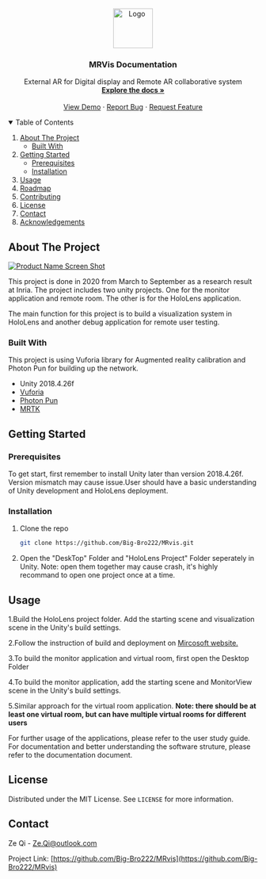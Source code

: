 




<!-- PROJECT LOGO -->
<br />
<p align="center">
  <a href="https://github.com/othneildrew/Best-README-Template">
    <img src="images/logo.png" alt="Logo" width="80" height="80">
  </a>

  <h3 align="center">MRVis Documentation</h3>

  <p align="center">
    External AR for Digital display and Remote AR collaborative system
    <br />
    <a href="https://github.com/othneildrew/Best-README-Template"><strong>Explore the docs »</strong></a>
    <br />
    <br />
    <a href="https://github.com/othneildrew/Best-README-Template">View Demo</a>
    ·
    <a href="https://github.com/othneildrew/Best-README-Template/issues">Report Bug</a>
    ·
    <a href="https://github.com/othneildrew/Best-README-Template/issues">Request Feature</a>
  </p>
</p>



<!-- TABLE OF CONTENTS -->
<details open="open">
  <summary>Table of Contents</summary>
  <ol>
    <li>
      <a href="#about-the-project">About The Project</a>
      <ul>
        <li><a href="#built-with">Built With</a></li>
      </ul>
    </li>
    <li>
      <a href="#getting-started">Getting Started</a>
      <ul>
        <li><a href="#prerequisites">Prerequisites</a></li>
        <li><a href="#installation">Installation</a></li>
      </ul>
    </li>
    <li><a href="#usage">Usage</a></li>
    <li><a href="#roadmap">Roadmap</a></li>
    <li><a href="#contributing">Contributing</a></li>
    <li><a href="#license">License</a></li>
    <li><a href="#contact">Contact</a></li>
    <li><a href="#acknowledgements">Acknowledgements</a></li>
  </ol>
</details>



<!-- ABOUT THE PROJECT -->
## About The Project

[![Product Name Screen Shot][product-screenshot]](https://example.com)

This project is done in 2020 from March to September as a research result at Inria. The project includes two unity projects. One for the monitor application and remote room. The other is for the HoloLens application.

The main function for this project is to build a visualization system in HoloLens and another debug application for remote user testing.

### Built With

This project is using Vuforia library for Augmented reality calibration and Photon Pun for building up the network.
* Unity 2018.4.26f
* [Vuforia](https://developer.vuforia.com/)
* [Photon Pun](https://doc-api.photonengine.com/en/pun/v2/)
* [MRTK](https://github.com/microsoft/MixedRealityToolkit-Unity)



<!-- GETTING STARTED -->
## Getting Started



### Prerequisites

To get start, first remember to install Unity later than version 2018.4.26f. Version mismatch may cause issue.User should have a basic understanding of Unity development and HoloLens deployment.



### Installation

1. Clone the repo
   ```sh
   git clone https://github.com/Big-Bro222/MRvis.git
   ```
2. Open the "DeskTop" Folder and "HoloLens Project" Folder seperately in Unity. Note: open them together may cause crash, it's highly recommand to open one project once at a time.



<!-- USAGE EXAMPLES -->
## Usage

1.Build the HoloLens project folder. Add the starting scene and visualization scene in the Unity's build settings.

2.Follow the instruction of build and deployment on [Mircosoft website.](https://docs.microsoft.com/en-us/windows/mixed-reality/develop/unity/tutorials/holograms-100)

3.To build the monitor application and virtual room, first open the Desktop Folder

4.To build the monitor application, add the starting scene and MonitorView scene in the Unity's build settings.

5.Similar approach for the virtual room application.  <b>Note: there should be at least one virtual room, but can have multiple virtual rooms for different users</b>

For further usage of the applications, please refer to the user study guide.
For documentation and better understanding the software struture, please refer to the documentation document.



<!-- LICENSE -->
## License

Distributed under the MIT License. See `LICENSE` for more information.



<!-- CONTACT -->
## Contact

Ze Qi - Ze.Qi@outlook.com

Project Link: [https://github.com/Big-Bro222/MRvis](https://github.com/Big-Bro222/MRvis)







<!-- MARKDOWN LINKS & IMAGES -->
<!-- https://www.markdownguide.org/basic-syntax/#reference-style-links -->
[contributors-shield]: https://img.shields.io/github/contributors/othneildrew/Best-README-Template.svg?style=for-the-badge
[contributors-url]: https://github.com/othneildrew/Best-README-Template/graphs/contributors
[forks-shield]: https://img.shields.io/github/forks/othneildrew/Best-README-Template.svg?style=for-the-badge
[forks-url]: https://github.com/othneildrew/Best-README-Template/network/members
[stars-shield]: https://img.shields.io/github/stars/othneildrew/Best-README-Template.svg?style=for-the-badge
[stars-url]: https://github.com/othneildrew/Best-README-Template/stargazers
[issues-shield]: https://img.shields.io/github/issues/othneildrew/Best-README-Template.svg?style=for-the-badge
[issues-url]: https://github.com/othneildrew/Best-README-Template/issues
[license-shield]: https://img.shields.io/github/license/othneildrew/Best-README-Template.svg?style=for-the-badge
[license-url]: https://github.com/othneildrew/Best-README-Template/blob/master/LICENSE.txt
[linkedin-shield]: https://img.shields.io/badge/-LinkedIn-black.svg?style=for-the-badge&logo=linkedin&colorB=555
[linkedin-url]: https://linkedin.com/in/othneildrew
[product-screenshot]: images/screenshot.png
